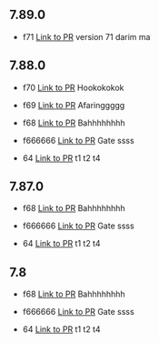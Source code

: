## 7.89.0
- f71 [Link to PR](https://github.com/rasoulmiri/PRTest/pull/48)
version 71 darim ma

## 7.88.0
- f70 [Link to PR](https://github.com/rasoulmiri/PRTest/pull/47)
Hookokokok
- f69 [Link to PR](https://github.com/rasoulmiri/PRTest/pull/46)
Afaringgggg
- f68 [Link to PR](https://github.com/rasoulmiri/PRTest/pull/45)
Bahhhhhhhh
- f666666 [Link to PR](https://github.com/rasoulmiri/PRTest/pull/44)
Gate ssss

- 64 [Link to PR](https://github.com/rasoulmiri/PRTest/pull/42)
t1
t2
t4

## 7.87.0
- f68 [Link to PR](https://github.com/rasoulmiri/PRTest/pull/45)
Bahhhhhhhh
- f666666 [Link to PR](https://github.com/rasoulmiri/PRTest/pull/44)
Gate ssss

- 64 [Link to PR](https://github.com/rasoulmiri/PRTest/pull/42)
t1
t2
t4

## 7.8
- f68 [Link to PR](https://github.com/rasoulmiri/PRTest/pull/45)
Bahhhhhhhh
- f666666 [Link to PR](https://github.com/rasoulmiri/PRTest/pull/44)
Gate ssss

- 64 [Link to PR](https://github.com/rasoulmiri/PRTest/pull/42)
t1
t2
t4